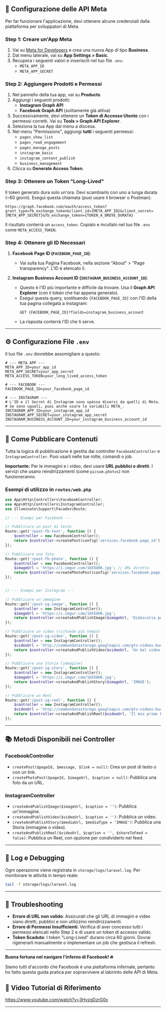 ## 🔐 Configurazione delle API Meta

Per far funzionare l'applicazione, devi ottenere alcune credenziali dalla piattaforma per sviluppatori di Meta.

### Step 1: Creare un'App Meta

1.  Vai su [Meta for Developers](https://developers.facebook.com/) e crea una nuova App di tipo **Business**.
2.  Dal menu laterale, vai su **App Settings > Basic**.
3.  Recupera i seguenti valori e inseriscili nel tuo file `.env`:
    -   `META_APP_ID`
    -   `META_APP_SECRET`

### Step 2: Aggiungere Prodotti e Permessi

1.  Nel pannello della tua app, vai su **Products**.
2.  Aggiungi i seguenti prodotti:
    -   **Instagram Graph API**
    -   **Facebook Graph API** (solitamente già attiva)
3.  Successivamente, devi ottenere un **Token di Accesso Utente** con i permessi corretti. Vai su **Tools > Graph API Explorer**.
4.  Seleziona la tua App dal menu a discesa.
5.  Nel menu "Permissions", aggiungi **tutti** i seguenti permessi:
    -   `pages_show_list`
    -   `pages_read_engagement`
    -   `pages_manage_posts`
    -   `instagram_basic`
    -   `instagram_content_publish`
    -   `business_management`
6.  Clicca su **Generate Access Token**.

### Step 3: Ottenere un Token "Long-Lived"

Il token generato dura solo un'ora. Devi scambiarlo con uno a lunga durata (~60 giorni). Esegui questa chiamata (puoi usare il browser o Postman):

```
https://graph.facebook.com/oauth/access_token?grant_type=fb_exchange_token&client_id={META_APP_ID}&client_secret={META_APP_SECRET}&fb_exchange_token={TOKEN_A_BREVE_DURATA}
```

Il risultato conterrà un `access_token`. Copialo e incollalo nel tuo file `.env` come `META_ACCESS_TOKEN`.

### Step 4: Ottenere gli ID Necessari

1.  **Facebook Page ID (`FACEBOOK_PAGE_ID`)**:

    -   Vai sulla tua Pagina Facebook, nella sezione "About" > "Page transparency". L'ID è elencato lì.

2.  **Instagram Business Account ID (`INSTAGRAM_BUSINESS_ACCOUNT_ID`)**:
    -   Questo è l'ID più importante e difficile da trovare. Usa il **Graph API Explorer** (con il token che hai appena generato).
    -   Esegui questa query, sostituendo `{FACEBOOK_PAGE_ID}` con l'ID della tua pagina collegata a Instagram:
        ```
        GET {FACEBOOK_PAGE_ID}?fields=instagram_business_account
        ```
    -   La risposta conterrà l'ID che ti serve.

---

## ⚙️ Configurazione File `.env`

Il tuo file `.env` dovrebbe assomigliare a questo:

```dotenv
# --- META APP ---
META_APP_ID=your_app_id
META_APP_SECRET=your_app_secret
META_ACCESS_TOKEN=your_long_lived_access_token

# --- FACEBOOK ---
FACEBOOK_PAGE_ID=your_facebook_page_id

# --- INSTAGRAM ---
# L'ID e il Secret di Instagram sono spesso diversi da quelli di Meta.
# Se sono uguali, puoi anche usare le variabili META_.
INSTAGRAM_APP_ID=your_instagram_app_id
INSTAGRAM_APP_SECRET=your_instagram_app_secret
INSTAGRAM_BUSINESS_ACCOUNT_ID=your_instagram_business_account_id
```

---

## 🚀 Come Pubblicare Contenuti

Tutta la logica di pubblicazione è gestita dai controller `FacebookController` e `InstagramController`. Puoi usarli nelle tue rotte, comandi o job.

**Importante:** Per le immagini e i video, devi usare **URL pubblici e diretti**. I servizi che usano reindirizzamenti (come `picsum.photos`) non funzioneranno.

### Esempi di utilizzo in `routes/web.php`

```php
use App\Http\Controllers\FacebookController;
use App\Http\Controllers\InstagramController;
use Illuminate\Support\Facades\Route;

// --- Esempi per Facebook ---

// Pubblicare un post di testo
Route::get('/post-fb-text', function () {
    $controller = new FacebookController();
    return $controller->createPost(config('services.facebook.page_id'), 'Questo è un post di testo da Laravel!');
});

// Pubblicare una foto
Route::get('/post-fb-photo', function () {
    $controller = new FacebookController();
    $imageUrl = 'https://i.imgur.com/1bX5QH6.jpg'; // URL diretto
    return $controller->createPhotoPost(config('services.facebook.page_id'), $imageUrl, 'Didascalia della foto!');
});


// --- Esempi per Instagram ---

// Pubblicare un'immagine
Route::get('/post-ig-image', function () {
    $controller = new InstagramController();
    $imageUrl = 'https://i.imgur.com/1bX5QH6.jpg';
    return $controller->createAndPublishImage($imageUrl, 'Didascalia per Instagram!');
});

// Pubblicare un video (richiede più tempo)
Route::get('/post-ig-video', function () {
    $controller = new InstagramController();
    $videoUrl = 'http://commondatastorage.googleapis.com/gtv-videos-bucket/sample/ForBiggerFun.mp4';
    return $controller->createAndPublishVideo($videoUrl, 'Un bel video da Laravel!');
});

// Pubblicare una Storia (immagine)
Route::get('/post-ig-story', function () {
    $controller = new InstagramController();
    $imageUrl = 'https://i.imgur.com/1bX5QH6.jpg';
    return $controller->createAndPublishStory($imageUrl, 'IMAGE');
});

// Pubblicare un Reel
Route::get('/post-ig-reel', function () {
    $controller = new InstagramController();
    $videoUrl = 'http://commondatastorage.googleapis.com/gtv-videos-bucket/sample/ForBiggerFun.mp4';
    return $controller->createAndPublishReel($videoUrl, 'Il mio primo Reel da API!', true);
});
```

---

## 📚 Metodi Disponibili nei Controller

### FacebookController

-   `createPost($pageId, $message, $link = null)`: Crea un post di testo o con un link.
-   `createPhotoPost($pageId, $imageUrl, $caption = null)`: Pubblica una foto da un URL.

### InstagramController

-   `createAndPublishImage($imageUrl, $caption = '')`: Pubblica un'immagine.
-   `createAndPublishVideo($videoUrl, $caption = '')`: Pubblica un video.
-   `createAndPublishStory($mediaUrl, $mediaType = 'IMAGE')`: Pubblica una Storia (immagine o video).
-   `createAndPublishReel($videoUrl, $caption = '', $shareToFeed = false)`: Pubblica un Reel, con opzione per condividerlo nel feed.

---

## 📝 Log e Debugging

Ogni operazione viene registrata in `storage/logs/laravel.log`. Per monitorare le attività in tempo reale:

```bash
tail -f storage/logs/laravel.log
```

---

## 🚨 Troubleshooting

-   **Errore di URL non valido**: Assicurati che gli URL di immagini e video siano diretti, pubblici e non utilizzino reindirizzamenti.
-   **Errore di Permessi Insufficienti**: Verifica di aver concesso tutti i permessi elencati nello Step 2 e di usare un token di accesso valido.
-   **Token Scaduto**: I token "Long-Lived" durano circa 60 giorni. Dovrai rigenerarli manualmente o implementare un job che gestisca il refresh.

---

**Buona fortuna nel navigare l'inferno di Facebook! 🔥**

Siamo tutti d'accordo che Facebook è una piattaforma infernale, pertanto ho fatto questa guida pratica per sopravvivere al labirinto delle API di Meta.

## 🎥 Video Tutorial di Riferimento

https://www.youtube.com/watch?v=3HvzgDzrG0c

---
